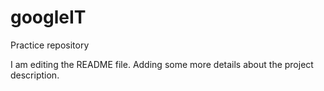 # googleIT
Practice repository


I am editing the README file. Adding some more details about the project description.

